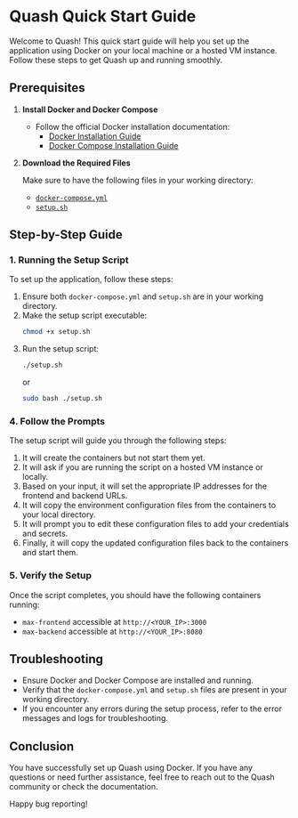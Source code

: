 # Quash Quick Start Guide

Welcome to Quash! This quick start guide will help you set up the application using Docker on your local machine or a hosted VM instance. Follow these steps to get Quash up and running smoothly.

## Prerequisites

1. **Install Docker and Docker Compose**

   - Follow the official Docker installation documentation:
     - [Docker Installation Guide](https://docs.docker.com/get-docker/)
     - [Docker Compose Installation Guide](https://docs.docker.com/compose/install/)

2. **Download the Required Files**

   Make sure to have the following files in your working directory:
   - [`docker-compose.yml`](https://github.com/dhairya-quash/TEST-REPO/blob/main/docker-compose.yml)
   - [`setup.sh`](https://github.com/dhairya-quash/TEST-REPO/blob/main/Setup.sh)

## Step-by-Step Guide

### 1. Running the Setup Script

To set up the application, follow these steps:

1. Ensure both `docker-compose.yml` and `setup.sh` are in your working directory.
2. Make the setup script executable:
   ```bash
   chmod +x setup.sh
   ```
3. Run the setup script:
   ```bash
   ./setup.sh
   ```
   or
   ```bash
   sudo bash ./setup.sh
   ```

### 4. Follow the Prompts

The setup script will guide you through the following steps:

1. It will create the containers but not start them yet.
2. It will ask if you are running the script on a hosted VM instance or locally.
3. Based on your input, it will set the appropriate IP addresses for the frontend and backend URLs.
4. It will copy the environment configuration files from the containers to your local directory.
5. It will prompt you to edit these configuration files to add your credentials and secrets.
6. Finally, it will copy the updated configuration files back to the containers and start them.

### 5. Verify the Setup

Once the script completes, you should have the following containers running:

- `max-frontend` accessible at `http://<YOUR_IP>:3000`
- `max-backend` accessible at `http://<YOUR_IP>:8080`

## Troubleshooting

- Ensure Docker and Docker Compose are installed and running.
- Verify that the `docker-compose.yml` and `setup.sh` files are present in your working directory.
- If you encounter any errors during the setup process, refer to the error messages and logs for troubleshooting.

## Conclusion

You have successfully set up Quash using Docker. If you have any questions or need further assistance, feel free to reach out to the Quash community or check the documentation.

Happy bug reporting!
